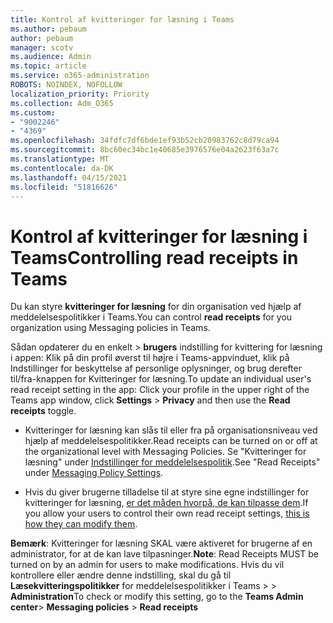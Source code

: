 ```yaml
---
title: Kontrol af kvitteringer for læsning i Teams
ms.author: pebaum
author: pebaum
manager: scotv
ms.audience: Admin
ms.topic: article
ms.service: o365-administration
ROBOTS: NOINDEX, NOFOLLOW
localization_priority: Priority
ms.collection: Adm_O365
ms.custom:
- "9002246"
- "4369"
ms.openlocfilehash: 34fdfc7df6bde1ef93b52cb20983762c8d79ca94
ms.sourcegitcommit: 8bc60ec34bc1e40685e3976576e04a2623f63a7c
ms.translationtype: MT
ms.contentlocale: da-DK
ms.lasthandoff: 04/15/2021
ms.locfileid: "51816626"
---
```

# <a name="controlling-read-receipts-in-teams"></a><span data-ttu-id="74f86-102">Kontrol af kvitteringer for læsning i Teams</span><span class="sxs-lookup"><span data-stu-id="74f86-102">Controlling read receipts in Teams</span></span>

<span data-ttu-id="74f86-103">Du kan styre **kvitteringer for læsning** for din organisation ved hjælp af meddelelsespolitikker i Teams.</span><span class="sxs-lookup"><span data-stu-id="74f86-103">You can control **read receipts** for you organization using Messaging policies in Teams.</span></span>

<span data-ttu-id="74f86-104">Sådan opdaterer du en enkelt   >   **brugers** indstilling for kvittering for læsning i appen: Klik på din profil øverst til højre i Teams-appvinduet, klik på Indstillinger for beskyttelse af personlige oplysninger, og brug derefter til/fra-knappen for Kvitteringer for læsning.</span><span class="sxs-lookup"><span data-stu-id="74f86-104">To update an individual user's read receipt setting in the app: Click your profile in the upper right of the Teams app window, click **Settings** > **Privacy** and then use the **Read receipts** toggle.</span></span>

- <span data-ttu-id="74f86-105">Kvitteringer for læsning kan slås til eller fra på organisationsniveau ved hjælp af meddelelsespolitikker.</span><span class="sxs-lookup"><span data-stu-id="74f86-105">Read receipts can be turned on or off at the organizational level with Messaging Policies.</span></span> <span data-ttu-id="74f86-106">Se "Kvitteringer for læsning" under [Indstillinger for meddelelsespolitik](https://docs.microsoft.com/microsoftteams/messaging-policies-in-teams#messaging-policy-settings).</span><span class="sxs-lookup"><span data-stu-id="74f86-106">See "Read Receipts" under [Messaging Policy Settings](https://docs.microsoft.com/microsoftteams/messaging-policies-in-teams#messaging-policy-settings).</span></span>

- <span data-ttu-id="74f86-107">Hvis du giver brugerne tilladelse til at styre sine egne indstillinger for kvitteringer for læsning, [er det måden hvorpå, de kan tilpasse dem](https://docs.microsoft.com/microsoftteams/messaging-policies-in-teams#messaging-policy-settings).</span><span class="sxs-lookup"><span data-stu-id="74f86-107">If you allow your users to control their own read receipt settings, [this is how they can modify them](https://docs.microsoft.com/microsoftteams/messaging-policies-in-teams#messaging-policy-settings).</span></span> 

<span data-ttu-id="74f86-108">**Bemærk**: Kvitteringer for læsning SKAL være aktiveret for brugerne af en administrator, for at de kan lave tilpasninger.</span><span class="sxs-lookup"><span data-stu-id="74f86-108">**Note**: Read Receipts MUST be turned on by an admin for users to make modifications.</span></span> <span data-ttu-id="74f86-109">Hvis du vil kontrollere eller ændre denne indstilling, skal du gå til **Læsekvitteringspolitikker** for meddelelsespolitikker i Teams >    >  **Administration**</span><span class="sxs-lookup"><span data-stu-id="74f86-109">To check or modify this setting, go to the **Teams Admin center**> **Messaging policies** > **Read receipts**</span></span>

